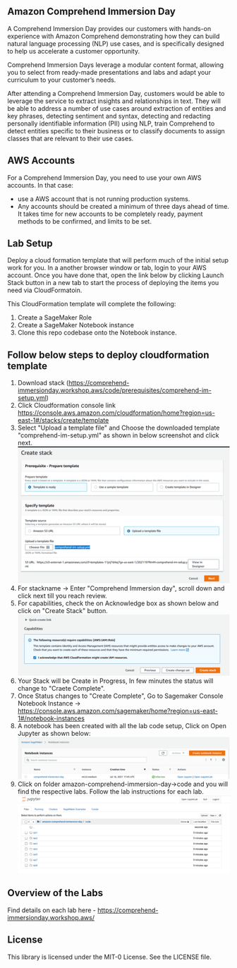 ## Amazon Comprehend Immersion Day
A Comprehend Immersion Day provides our customers with hands-on experience with Amazon Comprehend demonstrating how they can build natural language processing (NLP) use cases, and is specifically designed to help us accelerate a customer opportunity.

Comprehend Immersion Days leverage a modular content format, allowing you to select from ready-made presentations and labs and adapt your curriculum to your customer’s needs.

After attending a Comprehend Immersion Day, customers would be able to leverage the service to extract insights and relationships in text. They will be able to address a number of use cases around extraction of entities and key phrases, detecting sentiment and syntax, detecting and redacting personally identifiable information (PII) using NLP, train Comprehend to detect entities specific to their business or to classify documents to assign classes that are relevant to their use cases.

## AWS Accounts

For a Comprehend Immersion Day, you need to use your own AWS accounts. In that case:

* use a AWS account that is not running production systems.
* Any accounts should be created a minimum of three days ahead of time. It takes time for new accounts to be completely ready, payment methods to be confirmed, and limits to be set.



## Lab Setup
Deploy a cloud formation template that will perform much of the initial setup work for you. In a another browser window or tab, login to your AWS account. Once you have done that, open the link below by clicking Launch Stack button in a new tab to start the process of deploying  the items you need via CloudFormatoin.

This CloudFormation template will complete the following:
1. Create a SageMaker Role
2. Create a SageMaker Notebook instance
3. Clone this repo codebase onto the Notebook instance.
## Follow below steps to deploy cloudformation template
1. Download stack (https://comprehend-immersionday.workshop.aws/code/prerequisites/comprehend-im-setup.yml)
2. Click Cloudformation console link https://console.aws.amazon.com/cloudformation/home?region=us-east-1#/stacks/create/template
3. Select "Upload a template file"  and Choose the downloaded template "comprehend-im-setup.yml" as shown in below screenshot and click next.
![](createstack.PNG)
5. For stackname -> Enter "Comprehend Immersion day", scroll down and click next till you reach review. 
6. For capabilities, check the on Acknowledge box as shown below and click on "Create Stack" button.
![](createfinalstack.PNG)
8. Your Stack will be Create in Progress, In few minutes the status will change to "Craete Complete".
9. Once Status changes to "Create Complete", Go to Sagemaker Console Notebook Instance -> https://console.aws.amazon.com/sagemaker/home?region=us-east-1#/notebook-instances
10. A notebook has been created with all the lab code setup, Click on Open Jupyter as shown below:
![](comprehend-im-jupyter.PNG)
12. Click on folder amazon-comprehend-immersion-day->code and you will find the respective labs. Follow the lab instructions for each lab.
![](laboverview-comp-imday.PNG)




## Overview of the Labs

Find details on each lab here - https://comprehend-immersionday.workshop.aws/ 

## License

This library is licensed under the MIT-0 License. See the LICENSE file.

